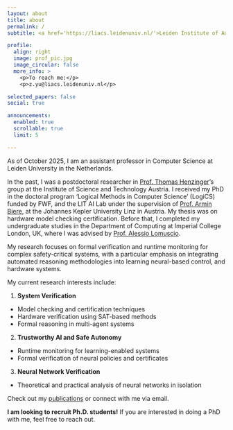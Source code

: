 ```yaml
---
layout: about
title: about
permalink: /
subtitle: <a href='https://liacs.leidenuniv.nl/'>Leiden Institute of Advanced Computer Science (LIACS)</a>, Leiden University, Netherlands. 

profile:
  align: right
  image: prof_pic.jpg
  image_circular: false
  more_info: >
    <p>To reach me:</p>
    <p>z.yu@liacs.leidenuniv.nl</p>

selected_papers: false
social: true

announcements:
  enabled: true
  scrollable: true
  limit: 5

---
```


As of October 2025, I am an assistant professor in Computer Science at Leiden University in the Netherlands. 

In the past, I was a postdoctoral researcher in <a href='https://pub.ista.ac.at/group_henzinger/'>Prof. Thomas Henzinger</a>’s group at the Institute of Science and Technology Austria. I received my PhD in the doctoral program ‘Logical Methods in Computer Science’ (LogiCS) funded by FWF, and the LIT AI Lab under the supervision of <a href='https://cca.informatik.uni-freiburg.de/biere/'>Prof. Armin Biere</a>, at the Johannes Kepler University Linz in Austria. My thesis was on hardware model checking certification. Before that, I completed my undergraduate studies in the Department of Computing at Imperial College London, UK, where I was advised by <a href='https://www.doc.ic.ac.uk/~alessio/index.html'>Prof. Alessio Lomuscio</a>.

My research focuses on formal verification and runtime monitoring for complex safety-critical systems, with a particular emphasis on integrating automated reasoning methodologies into learning neural-based control, and hardware systems. 

My current research interests include:

1. **System Verification**
 - Model checking and certification techniques
 - Hardware verification using SAT-based methods
 - Formal reasoning in multi-agent systems

2. **Trustworthy AI and Safe Autonomy**
  - Runtime monitoring for learning-enabled systems
  - Formal verification of neural policies and certificates

3. **Neural Network Verification**
  - Theoretical and practical analysis of neural networks in isolation

Check out my [publications](/publications/) or connect with me via email. 

**I am looking to recruit Ph.D. students!** If you are interested in doing a PhD with me, feel free to reach out.

